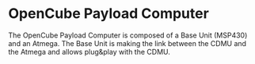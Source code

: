 OpenCube Payload Computer
=========================

The OpenCube Payload Computer is composed of a Base Unit (MSP430) and an Atmega. The Base Unit is making the link between the CDMU and the Atmega and allows plug&play with the CDMU.
